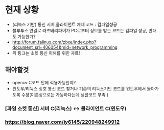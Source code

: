 # 현재 상황 
- (리눅스 기반) 통신 서버,클라이언트 예제 코드 : 컴파일성공
- 블루투스 연결로 라즈베리파이가 PC로부터 정보를 받는 코드는 컴파일 성공, 반대도 가능한가?
- http://forum.falinux.com/zbxe/index.php?document_srl=406054&mid=network_programming
- 위 링크는 소켓 통신 이해를 위한 자료!
## 해야할것 
- opencv C코드 안에 적용가능한지?
- 윈도우/리눅스 상호 통신 코드 찾거나 기존의 리눅스기반 코드를 윈도우에서 돌아가도록 수정(이론상으로는 가능하다는데 샘플코드 부족 )

### [파일 소켓 통신] 서버 C(리눅스) <-> 클라이언트 C(윈도우)
### https://blog.naver.com/jy6145/220948249912
